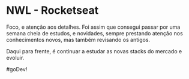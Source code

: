 # NWL - Rocketseat

Foco, e atenção aos detalhes. Foi assim que consegui passar por uma semana cheia de estudos, e novidades, sempre prestando atenção nos conhecimentos novos, mas também revisando os antigos. 

Daqui para frente, é continuar a estudar as novas stacks do mercado e evoluir.

#goDev!
